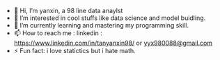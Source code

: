 - 👋 Hi, I’m yanxin, a 98 line data anaylst
- 👀 I’m interested in cool stuffs like data science and model buidling. 
- 🌱 I’m currently learning and mastering my programming skill. 
- 📫 How to reach me : linkedin : https://www.linkedin.com/in/tanyanxin98/ or yyx980088@gmail.com
- ⚡ Fun fact: i love statictics but i hate math.

<!---
yyx980088/yyx980088 is a ✨ special ✨ repository because its `README.md` (this file) appears on your GitHub profile.
You can click the Preview link to take a look at your changes.
--->
